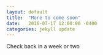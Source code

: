 ```yaml
---
layout: default
title:  "More to come soon"
date:   2016-07-17 12:00:00 -0400
categories: jekyll update
---
```

Check back in a week or two
